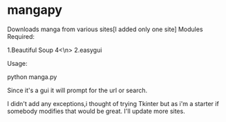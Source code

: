 mangapy
=======

Downloads manga from various sites[I added only one site]
Modules Required:

1.Beautiful Soup 4<\n>
2.easygui

Usage:

python manga.py

Since it's a gui it will prompt for the url or search.

I didn't add any exceptions,i thought of trying Tkinter but as i'm a starter if somebody modifies that would be great.
I'll update more sites.



